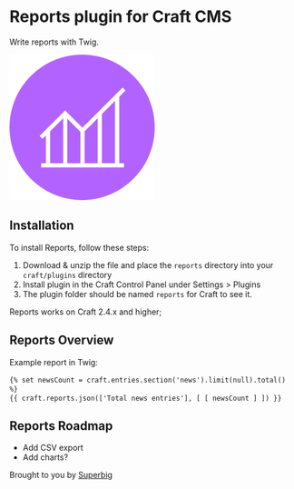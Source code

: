 # Reports plugin for Craft CMS

Write reports with Twig.

![Screenshot](resources/icon.png)

## Installation

To install Reports, follow these steps:

1. Download & unzip the file and place the `reports` directory into your `craft/plugins` directory
2. Install plugin in the Craft Control Panel under Settings > Plugins
3. The plugin folder should be named `reports` for Craft to see it.

Reports works on Craft 2.4.x and higher;

## Reports Overview

Example report in Twig:

```twig
{% set newsCount = craft.entries.section('news').limit(null).total() %}
{{ craft.reports.json(['Total news entries'], [ [ newsCount ] ]) }}
```

## Reports Roadmap

* Add CSV export
* Add charts?

Brought to you by [Superbig](https://superbig.co)
